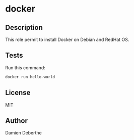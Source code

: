 # docker

## Description

This role permit to install Docker on Debian and RedHat OS.

## Tests

Run this command:
```bash
docker run hello-world
```

## License

MIT

## Author

Damien Deberthe